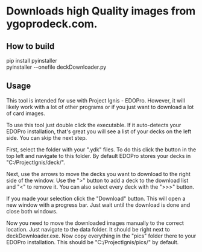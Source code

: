 # Downloads high Quality images from ygoprodeck.com.

## How to build

pip install pyinstaller  
pyinstaller --onefile  deckDownloader.py

## Usage

This tool is intended for use with Project Ignis - EDOPro. However, it will likely work with a lot of other programs or if you just want to download a lot of card images.

To use this tool just double click the executable.
If it auto-detects your EDOPro installation, that's great you will see a list of your decks on the left side. You can skip the next step.

First, select the folder with your ".ydk" files. To do this click the button in the top left and navigate to this folder. By default EDOPro stores your decks in "C:/ProjectIgnis/deck/".

Next, use the arrows to move the decks you want to download to the right side of the window. Use the ">" button to add a deck to the download list and "<" to remove it. You can also select every deck with the ">>>" button.

If you made your selection click the "Download" button. This will open a new window with a progress bar. Just wait until the download is done and close both windows.

Now you need to move the downloaded images manually to the correct location. Just navigate to the data folder. It should be right next to deckDownloader.exe. Now copy everything in the "pics" folder there to your EDOPro installation. This should be "C:/ProjectIgnis/pics/" by default.

